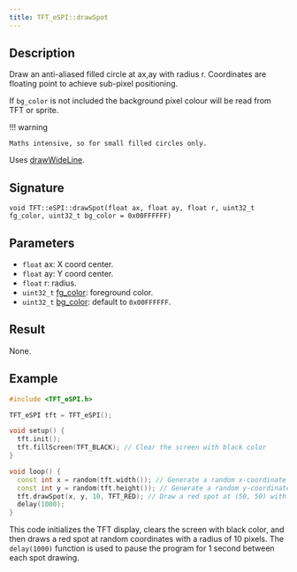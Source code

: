```yaml
---
title: TFT_eSPI::drawSpot
---
```


## Description

Draw an anti-aliased filled circle at ax,ay with radius r. Coordinates are floating point to achieve sub-pixel
positioning.

If `bg_color` is not included the background pixel colour will be read from TFT or sprite.

!!! warning

    Maths intensive, so for small filled circles only.

Uses [drawWideLine](drawwideline.md).

## Signature

`void TFT::eSPI::drawSpot(float ax, float ay, float r, uint32_t fg_color, uint32_t bg_color = 0x00FFFFFF)`

## Parameters

- `float` ax: X coord center.
- `float` ay: Y coord center.
- `float` r: radius.
- `uint32_t` [fg_color](../colors.md): foreground color.
- `uint32_t` [bg_color](../colors.md): default to `0x00FFFFFF`.

## Result

None.

## Example

```cpp
#include <TFT_eSPI.h>

TFT_eSPI tft = TFT_eSPI();

void setup() {
  tft.init();
  tft.fillScreen(TFT_BLACK); // Clear the screen with black color
}

void loop() {
  const int x = random(tft.width()); // Generate a random x-coordinate for the center of the circle
  const int y = random(tft.height()); // Generate a random y-coordinate for the center of the circle
  tft.drawSpot(x, y, 10, TFT_RED); // Draw a red spot at (50, 50) with radius 10
  delay(1000);
}
```

This code initializes the TFT display, clears the screen with black color, and then draws a red spot at random
coordinates with a radius of 10 pixels. The `delay(1000)` function is used to pause the program for 1 second between
each spot drawing.
